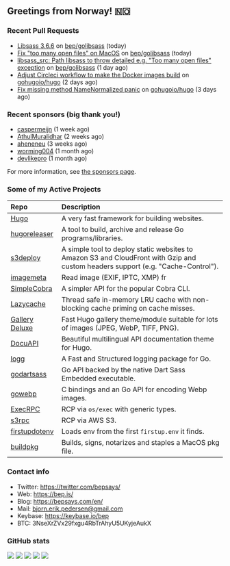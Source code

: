 ## Greetings from Norway! 🇳🇴

### Recent Pull Requests

- [Libsass 3.6.6](https://github.com/bep/golibsass/pull/14) on [bep/golibsass](https://github.com/bep/golibsass) (today)
- [Fix &#34;too many open files&#34; on MacOS](https://github.com/bep/golibsass/pull/13) on [bep/golibsass](https://github.com/bep/golibsass) (today)
- [libsass_src: Path libsass to throw detailed e.g. &#34;Too many open files&#34; exception](https://github.com/bep/golibsass/pull/12) on [bep/golibsass](https://github.com/bep/golibsass) (1 day ago)
- [Adjust Circleci workflow to make the Docker images build](https://github.com/gohugoio/hugo/pull/12799) on [gohugoio/hugo](https://github.com/gohugoio/hugo) (2 days ago)
- [Fix missing method NameNormalized panic](https://github.com/gohugoio/hugo/pull/12796) on [gohugoio/hugo](https://github.com/gohugoio/hugo) (3 days ago)

### Recent sponsors (big thank you!)

- [caspermeijn](https://github.com/caspermeijn) (1 week ago)
- [AthulMuralidhar](https://github.com/AthulMuralidhar) (2 weeks ago)
- [aheneneu](https://github.com/aheneneu) (3 weeks ago)
- [worming004](https://github.com/worming004) (1 month ago)
- [devlikepro](https://github.com/devlikepro) (1 month ago)

For more information, see [the sponsors page](https://github.com/sponsors/bep/).

### Some of my Active Projects

| Repo  | Description |
| :---------------------------------------- | :------------------------------------------- |
| [Hugo](https://github.com/gohugoio/hugo)|A very fast framework for building websites. |
| [hugoreleaser](https://github.com/gohugoio/hugoreleaser)| A tool to build, archive and release Go programs/libraries.  |
| [s3deploy](https://github.com/bep/s3deploy)| A simple tool to deploy static websites to Amazon S3 and CloudFront with Gzip and custom headers support (e.g. "Cache-Control").|
| [imagemeta](https://github.com/bep/imagemeta)| Read image (EXIF, IPTC, XMP) fr|
| [SimpleCobra](https://github.com/bep/simplecobra)|A simpler API for the popular Cobra CLI.|
| [Lazycache](https://github.com/bep/lazycache)| Thread safe in-memory LRU cache with non-blocking cache priming on cache misses.  |
| [Gallery Deluxe](https://github.com/bep/gallerydeluxe)|Fast Hugo gallery theme/module suitable for lots of images (JPEG, WebP, TIFF, PNG).|
| [DocuAPI](https://github.com/bep/docuapi)| Beautiful multilingual API documentation theme for Hugo.  |
| [logg](https://github.com/bep/logg)| A Fast and Structured logging package for Go.  |
| [godartsass](https://github.com/bep/godartsass)| Go API backed by the native Dart Sass Embedded executable. |
| [gowebp](https://github.com/bep/gowebp)|C bindings and an Go API for encoding Webp images. |
| [ExecRPC](https://github.com/bep/execrpc)|RCP via `os/exec` with generic types.  |
| [s3rpc](https://github.com/bep/s3rpc)|RCP via AWS S3.|
| [firstupdotenv](https://github.com/bep/firstupdotenv)|Loads env from the first `firstup.env` it finds. |
| [buildpkg](https://github.com/bep/buildpkg)| Builds, signs, notarizes and staples a MacOS pkg file. |

### Contact info
- Twitter: https://twitter.com/bepsays/
- Web: https://bep.is/
- Blog: https://bepsays.com/en/
- Mail: bjorn.erik.pedersen@gmail.com
- Keybase: https://keybase.io/bep
- BTC: 3NseXrZVx29fxgu4RbTrAhyU5UKyjeAukX


### GitHub stats

![](https://github-profile-summary-cards.vercel.app/api/cards/profile-details?username=bep&theme=github)
![](https://github-profile-summary-cards.vercel.app/api/cards/repos-per-language?username=bep&theme=github)
![](https://github-profile-summary-cards.vercel.app/api/cards/most-commit-language?username=bep&theme=github)
![](https://github-profile-summary-cards.vercel.app/api/cards/stats?username=bep&theme=github)
![](https://github-profile-summary-cards.vercel.app/api/cards/productive-time?username=bep&theme=github)
